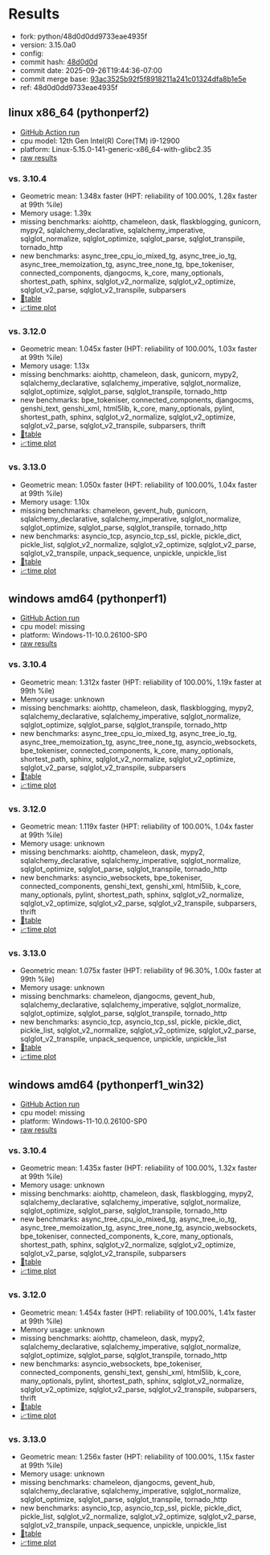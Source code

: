 # Results

- fork: python/48d0d0dd9733eae4935f
- version: 3.15.0a0
- config: 
- commit hash: [48d0d0d](https://github.com/python/cpython/commit/48d0d0d)
- commit date: 2025-09-26T19:44:36-07:00
- commit merge base: [93ac3525b92f5f8918211a241c01324dfa8b1e5e](https://github.com/python/cpython/commit/93ac3525b92f5f8918211a241c01324dfa8b1e5e)
- ref: 48d0d0dd9733eae4935f

## linux x86_64 (pythonperf2)

- [GitHub Action run](https://github.com/faster-cpython/benchmarking/actions/runs/18066558438)
- cpu model: 12th Gen Intel(R) Core(TM) i9-12900
- platform: Linux-5.15.0-141-generic-x86_64-with-glibc2.35
- [raw results](bm-20250926-pythonperf2-x86_64-python-48d0d0dd9733eae4935f-3.15.0a0-48d0d0d.json)

### vs. 3.10.4

- Geometric mean: 1.348x faster (HPT: reliability of 100.00%, 1.28x faster at 99th %ile)
- Memory usage: 1.39x
- missing benchmarks: aiohttp, chameleon, dask, flaskblogging, gunicorn, mypy2, sqlalchemy_declarative, sqlalchemy_imperative, sqlglot_normalize, sqlglot_optimize, sqlglot_parse, sqlglot_transpile, tornado_http
- new benchmarks: async_tree_cpu_io_mixed_tg, async_tree_io_tg, async_tree_memoization_tg, async_tree_none_tg, bpe_tokeniser, connected_components, djangocms, k_core, many_optionals, shortest_path, sphinx, sqlglot_v2_normalize, sqlglot_v2_optimize, sqlglot_v2_parse, sqlglot_v2_transpile, subparsers
- [📄table](bm-20250926-pythonperf2-x86_64-python-48d0d0dd9733eae4935f-3.15.0a0-48d0d0d-vs-3.10.4.md)
- [📈time plot](bm-20250926-pythonperf2-x86_64-python-48d0d0dd9733eae4935f-3.15.0a0-48d0d0d-vs-3.10.4.svg)

### vs. 3.12.0

- Geometric mean: 1.045x faster (HPT: reliability of 100.00%, 1.03x faster at 99th %ile)
- Memory usage: 1.13x
- missing benchmarks: aiohttp, chameleon, dask, gunicorn, mypy2, sqlalchemy_declarative, sqlalchemy_imperative, sqlglot_normalize, sqlglot_optimize, sqlglot_parse, sqlglot_transpile, tornado_http
- new benchmarks: bpe_tokeniser, connected_components, djangocms, genshi_text, genshi_xml, html5lib, k_core, many_optionals, pylint, shortest_path, sphinx, sqlglot_v2_normalize, sqlglot_v2_optimize, sqlglot_v2_parse, sqlglot_v2_transpile, subparsers, thrift
- [📄table](bm-20250926-pythonperf2-x86_64-python-48d0d0dd9733eae4935f-3.15.0a0-48d0d0d-vs-3.12.0.md)
- [📈time plot](bm-20250926-pythonperf2-x86_64-python-48d0d0dd9733eae4935f-3.15.0a0-48d0d0d-vs-3.12.0.svg)

### vs. 3.13.0

- Geometric mean: 1.050x faster (HPT: reliability of 100.00%, 1.04x faster at 99th %ile)
- Memory usage: 1.10x
- missing benchmarks: chameleon, gevent_hub, gunicorn, sqlalchemy_declarative, sqlalchemy_imperative, sqlglot_normalize, sqlglot_optimize, sqlglot_parse, sqlglot_transpile, tornado_http
- new benchmarks: asyncio_tcp, asyncio_tcp_ssl, pickle, pickle_dict, pickle_list, sqlglot_v2_normalize, sqlglot_v2_optimize, sqlglot_v2_parse, sqlglot_v2_transpile, unpack_sequence, unpickle, unpickle_list
- [📄table](bm-20250926-pythonperf2-x86_64-python-48d0d0dd9733eae4935f-3.15.0a0-48d0d0d-vs-3.13.0.md)
- [📈time plot](bm-20250926-pythonperf2-x86_64-python-48d0d0dd9733eae4935f-3.15.0a0-48d0d0d-vs-3.13.0.svg)

## windows amd64 (pythonperf1)

- [GitHub Action run](https://github.com/faster-cpython/benchmarking/actions/runs/18066558438)
- cpu model: missing
- platform: Windows-11-10.0.26100-SP0
- [raw results](bm-20250926-pythonperf1-amd64-python-48d0d0dd9733eae4935f-3.15.0a0-48d0d0d.json)

### vs. 3.10.4

- Geometric mean: 1.312x faster (HPT: reliability of 100.00%, 1.19x faster at 99th %ile)
- Memory usage: unknown
- missing benchmarks: aiohttp, chameleon, dask, flaskblogging, mypy2, sqlalchemy_declarative, sqlalchemy_imperative, sqlglot_normalize, sqlglot_optimize, sqlglot_parse, sqlglot_transpile, tornado_http
- new benchmarks: async_tree_cpu_io_mixed_tg, async_tree_io_tg, async_tree_memoization_tg, async_tree_none_tg, asyncio_websockets, bpe_tokeniser, connected_components, k_core, many_optionals, shortest_path, sphinx, sqlglot_v2_normalize, sqlglot_v2_optimize, sqlglot_v2_parse, sqlglot_v2_transpile, subparsers
- [📄table](bm-20250926-pythonperf1-amd64-python-48d0d0dd9733eae4935f-3.15.0a0-48d0d0d-vs-3.10.4.md)
- [📈time plot](bm-20250926-pythonperf1-amd64-python-48d0d0dd9733eae4935f-3.15.0a0-48d0d0d-vs-3.10.4.svg)

### vs. 3.12.0

- Geometric mean: 1.119x faster (HPT: reliability of 100.00%, 1.04x faster at 99th %ile)
- Memory usage: unknown
- missing benchmarks: aiohttp, chameleon, dask, mypy2, sqlalchemy_declarative, sqlalchemy_imperative, sqlglot_normalize, sqlglot_optimize, sqlglot_parse, sqlglot_transpile, tornado_http
- new benchmarks: asyncio_websockets, bpe_tokeniser, connected_components, genshi_text, genshi_xml, html5lib, k_core, many_optionals, pylint, shortest_path, sphinx, sqlglot_v2_normalize, sqlglot_v2_optimize, sqlglot_v2_parse, sqlglot_v2_transpile, subparsers, thrift
- [📄table](bm-20250926-pythonperf1-amd64-python-48d0d0dd9733eae4935f-3.15.0a0-48d0d0d-vs-3.12.0.md)
- [📈time plot](bm-20250926-pythonperf1-amd64-python-48d0d0dd9733eae4935f-3.15.0a0-48d0d0d-vs-3.12.0.svg)

### vs. 3.13.0

- Geometric mean: 1.075x faster (HPT: reliability of 96.30%, 1.00x faster at 99th %ile)
- Memory usage: unknown
- missing benchmarks: chameleon, djangocms, gevent_hub, sqlalchemy_declarative, sqlalchemy_imperative, sqlglot_normalize, sqlglot_optimize, sqlglot_parse, sqlglot_transpile, tornado_http
- new benchmarks: asyncio_tcp, asyncio_tcp_ssl, pickle, pickle_dict, pickle_list, sqlglot_v2_normalize, sqlglot_v2_optimize, sqlglot_v2_parse, sqlglot_v2_transpile, unpack_sequence, unpickle, unpickle_list
- [📄table](bm-20250926-pythonperf1-amd64-python-48d0d0dd9733eae4935f-3.15.0a0-48d0d0d-vs-3.13.0.md)
- [📈time plot](bm-20250926-pythonperf1-amd64-python-48d0d0dd9733eae4935f-3.15.0a0-48d0d0d-vs-3.13.0.svg)

## windows amd64 (pythonperf1_win32)

- [GitHub Action run](https://github.com/faster-cpython/benchmarking/actions/runs/18066558438)
- cpu model: missing
- platform: Windows-11-10.0.26100-SP0
- [raw results](bm-20250926-pythonperf1_win32-amd64-python-48d0d0dd9733eae4935f-3.15.0a0-48d0d0d.json)

### vs. 3.10.4

- Geometric mean: 1.435x faster (HPT: reliability of 100.00%, 1.32x faster at 99th %ile)
- Memory usage: unknown
- missing benchmarks: aiohttp, chameleon, dask, flaskblogging, mypy2, sqlalchemy_declarative, sqlalchemy_imperative, sqlglot_normalize, sqlglot_optimize, sqlglot_parse, sqlglot_transpile, tornado_http
- new benchmarks: async_tree_cpu_io_mixed_tg, async_tree_io_tg, async_tree_memoization_tg, async_tree_none_tg, asyncio_websockets, bpe_tokeniser, connected_components, k_core, many_optionals, shortest_path, sphinx, sqlglot_v2_normalize, sqlglot_v2_optimize, sqlglot_v2_parse, sqlglot_v2_transpile, subparsers
- [📄table](bm-20250926-pythonperf1_win32-amd64-python-48d0d0dd9733eae4935f-3.15.0a0-48d0d0d-vs-3.10.4.md)
- [📈time plot](bm-20250926-pythonperf1_win32-amd64-python-48d0d0dd9733eae4935f-3.15.0a0-48d0d0d-vs-3.10.4.svg)

### vs. 3.12.0

- Geometric mean: 1.454x faster (HPT: reliability of 100.00%, 1.41x faster at 99th %ile)
- Memory usage: unknown
- missing benchmarks: aiohttp, chameleon, dask, mypy2, sqlalchemy_declarative, sqlalchemy_imperative, sqlglot_normalize, sqlglot_optimize, sqlglot_parse, sqlglot_transpile, tornado_http
- new benchmarks: asyncio_websockets, bpe_tokeniser, connected_components, genshi_text, genshi_xml, html5lib, k_core, many_optionals, pylint, shortest_path, sphinx, sqlglot_v2_normalize, sqlglot_v2_optimize, sqlglot_v2_parse, sqlglot_v2_transpile, subparsers, thrift
- [📄table](bm-20250926-pythonperf1_win32-amd64-python-48d0d0dd9733eae4935f-3.15.0a0-48d0d0d-vs-3.12.0.md)
- [📈time plot](bm-20250926-pythonperf1_win32-amd64-python-48d0d0dd9733eae4935f-3.15.0a0-48d0d0d-vs-3.12.0.svg)

### vs. 3.13.0

- Geometric mean: 1.256x faster (HPT: reliability of 100.00%, 1.15x faster at 99th %ile)
- Memory usage: unknown
- missing benchmarks: chameleon, djangocms, gevent_hub, sqlalchemy_declarative, sqlalchemy_imperative, sqlglot_normalize, sqlglot_optimize, sqlglot_parse, sqlglot_transpile, tornado_http
- new benchmarks: asyncio_tcp, asyncio_tcp_ssl, pickle, pickle_dict, pickle_list, sqlglot_v2_normalize, sqlglot_v2_optimize, sqlglot_v2_parse, sqlglot_v2_transpile, unpack_sequence, unpickle, unpickle_list
- [📄table](bm-20250926-pythonperf1_win32-amd64-python-48d0d0dd9733eae4935f-3.15.0a0-48d0d0d-vs-3.13.0.md)
- [📈time plot](bm-20250926-pythonperf1_win32-amd64-python-48d0d0dd9733eae4935f-3.15.0a0-48d0d0d-vs-3.13.0.svg)

